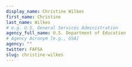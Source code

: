 ```yaml
---
display_name: Christine Wilkes
first_name: Christine
last_name: Wilkes
# e.g. U.S. General Services Administration
agency_full_name: U.S. Department of Education
# Agency Acronym [e.g., GSA]
agency: ""
twitter: FAFSA
slug: christine-wilkes
---
```

